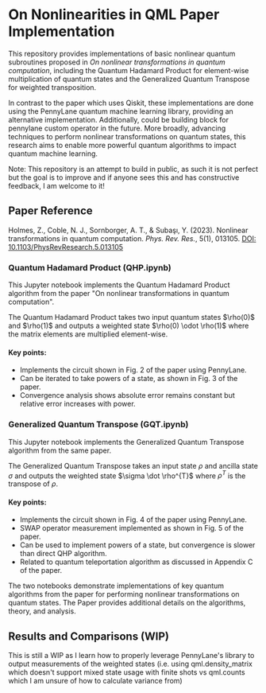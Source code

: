 # On Nonlinearities in QML Paper Implementation

This repository provides implementations of basic nonlinear quantum subroutines proposed in *On nonlinear transformations in quantum computation*, including the Quantum Hadamard Product for element-wise multiplication of quantum states and the Generalized Quantum Transpose for weighted transposition. 

In contrast to the paper which uses Qiskit, these implementations are done using the PennyLane quantum machine learning library, providing an alternative implementation. Additionally, could be building block for pennylane custom operator in the future. More broadly, advancing techniques to perform nonlinear transformations on quantum states, this research aims to enable more powerful quantum algorithms to impact quantum machine learning.

Note: This repository is an attempt to build in public, as such it is not perfect but the goal is to improve and if anyone sees this and has constructive feedback, I am welcome to it!

[//]: # (TODO: add reference to QML's issue with inefficient Backpropagation)

## Paper Reference
Holmes, Z., Coble, N. J., Sornborger, A. T., & Subaşı, Y. (2023). Nonlinear transformations in quantum computation. _Phys. Rev. Res._, 5(1), 013105. [DOI: 10.1103/PhysRevResearch.5.013105](https://link.aps.org/doi/10.1103/PhysRevResearch.5.013105)


### Quantum Hadamard Product (QHP.ipynb)

This Jupyter notebook implements the Quantum Hadamard Product algorithm from the paper "On nonlinear transformations in quantum computation".

The Quantum Hadamard Product takes two input quantum states \$\rho(0)\$ and \$\rho(1)\$ and outputs a weighted state \$\rho(0) \odot \rho(1)\$ where the matrix elements are multiplied element-wise.

#### Key points:

- Implements the circuit shown in Fig. 2 of the paper using PennyLane.
- Can be iterated to take powers of a state, as shown in Fig. 3 of the paper.
- Convergence analysis shows absolute error remains constant but relative error increases with power.

### Generalized Quantum Transpose (GQT.ipynb)

This Jupyter notebook implements the Generalized Quantum Transpose algorithm from the same paper.

The Generalized Quantum Transpose takes an input state $\rho$ and ancilla state $\sigma$ and outputs the weighted state \$\sigma \dot \rho^{T}\$ where $\rho^{T}$ is the transpose of $\rho$.

#### Key points:

- Implements the circuit shown in Fig. 4 of the paper using PennyLane.
- SWAP operator measurement implemented as shown in Fig. 5 of the paper.
- Can be used to implement powers of a state, but convergence is slower than direct QHP algorithm.
- Related to quantum teleportation algorithm as discussed in Appendix C of the paper.

The two notebooks demonstrate implementations of key quantum algorithms from the paper for performing nonlinear transformations on quantum states. The Paper provides additional details on the algorithms, theory, and analysis.

## Results and Comparisons (WIP)

This is still a WIP as I learn how to properly leverage PennyLane's library to output measurements of the weighted states (i.e. using qml.density_matrix which doesn't support mixed state usage with finite shots vs qml.counts which I am unsure of how to calculate variance from)




